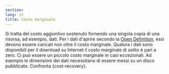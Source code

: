 ```yaml
---
section: 
lang: it
title: Costo marginale
---
```

Si tratta del costo aggiuntivo sostenuto fornendo una singola copia di una risorsa, ad esempio, dati. Per i dati d'aprire secondo la [Open Definition](/glossary/en/open-definition/), essi devono essere caricati non oltre il costo marginale. Qualora i dati sono disponibili per il download su Internet il costo marginale di solito è pari a zero. Ci può essere un piccolo costo marginale in casi eccezionali. Ad esempio le dimensioni dei dati necessitano di essere messi su un disco pubblicato. Confronta {cost-recovery}.

